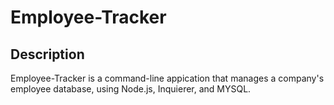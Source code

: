 # Employee-Tracker

## Description

Employee-Tracker is a command-line appication that manages a company's employee database, using Node.js, Inquierer, and MYSQL.
